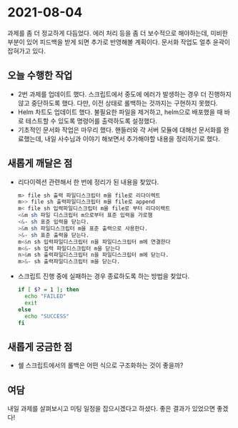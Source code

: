 # 2021-08-04

과제를 좀 더 정교하게 다듬었다. 에러 처리 등을 좀 더 보수적으로 해야하는데, 미비한 부분이 있어 피드백을 받게 되면 추가로 반영해볼 계획이다. 문서화 작업도 얼추 윤곽이 잡혀가고 있다.

## 오늘 수행한 작업

- 2번 과제를 업데이트 했다. 스크립트에서 중도에 에러가 발생하는 경우 더 진행하지 않고 중단하도록 했다. 다만, 이전 상태로 롤백하는 것까지는 구현하지 못했다.
- Helm 차트도 업데이트 했다. 불필요한 파일을 제거하고, helm으로 배포했을 때 바로 테스트할 수 있도록 명령어를 출력하도록 설정했다.
- 기초적인 문서화 작업은 마무리 했다. 핸들러와 각 서버 모듈에 대해선 문서화를 완료했는데, 내일 사수님과 이야기 해보면서 추가해야할 내용을 정리하기로 했다.

## 새롭게 깨달은 점

- 리다이렉션 관련해서 한 번에 정리가 된 내용을 찾았다.

    ```bash
    m> file sh 출력 파일디스크립터 m을 file로 리다이렉트
    m>> file sh 출력파일디스크립터 m을 file로 append
    m< file sh 입력파일디스크립터 m을 file로 부터 리다이렉트
    <&m sh 파일 디스크립터 m으로부터 표준 입력을 가로챔
    <&- sh 표준 입력을 닫는다.
    >&m sh 파일디스크립터 m을 표준 출력으로 사용한다.
    >&- sh 표준 출력을 닫는다.
    m<&n sh 입력파일디스크립터 n을 파일디스크립터 m에 연결한다
    m<&- sh 입력 파일디스크립터 m을 닫는다
    n>&m sh 출력파일디스크립터 n을 파일디스크립터 m에 닫는다.
    m>&- sh 출력파일디스크립터 m을 닫는다.
    ```

- 스크립트 진행 중에 실패하는 경우 종료하도록 하는 방법을 찾았다.

    ```bash
    if [ $? = 1 ]; then
      echo "FAILED"
      exit
    else
      echo "SUCCESS"
    fi
    ```

## 새롭게 궁금한 점

- 쉘 스크립트에서의 롤백은 어떤 식으로 구조화하는 것이 좋을까?

## 여담

내일 과제를 살펴보시고 미팅 일정을 잡으시겠다고 하셨다. 좋은 결과가 있었으면 좋겠다!
